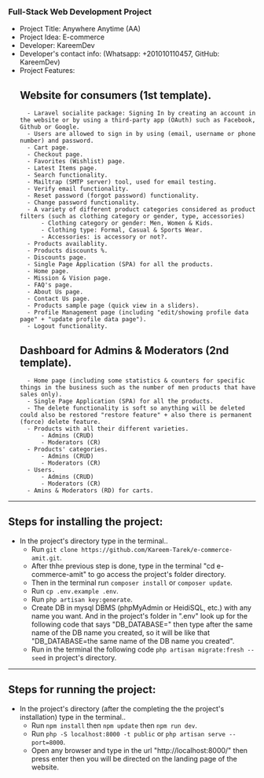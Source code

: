 ### Full-Stack Web Development Project

* Project Title: Anywhere Anytime (AA) 
* Project Idea: E-commerce
* Developer: KareemDev 
* Developer's contact info: (Whatsapp: +201010110457, GitHub: KareemDev)
* Project Features:
    ## Website for consumers (1st template).
        - Laravel socialite package: Signing In by creating an account in the website or by using a third-party app (OAuth) such as Facebook, Github or Google.
        - Users are allowed to sign in by using (email, username or phone number) and password.
        - Cart page.
        - Checkout page.
        - Favorites (Wishlist) page.
        - Latest Items page.
        - Search functionality.
        - Mailtrap (SMTP server) tool, used for email testing.
        - Verify email functionality.
        - Reset password (forgot password) functionality.
        - Change password functionality.
        - A variety of different product categories considered as product filters (such as clothing category or gender, type, accessories)
            - Clothing category or gender: Men, Women & Kids.
            - Clothing type: Formal, Casual & Sports Wear.
            - Accessories: is accessory or not?.
        - Products availablity.
        - Products discounts %.
        - Discounts page.
        - Single Page Application (SPA) for all the products.
        - Home page.
        - Mission & Vision page.
        - FAQ's page.
        - About Us page.
        - Contact Us page.
        - Products sample page (quick view in a sliders).
        - Profile Management page (including "edit/showing profile data page" + "update profile data page").
        - Logout functionality.
    ## Dashboard for Admins & Moderators (2nd template).
        - Home page (including some statistics & counters for specific things in the business such as the number of men products that have sales only).
        - Single Page Application (SPA) for all the products.
        - The delete functionality is soft so anything will be deleted could also be restored "restore feature" + also there is permanent (force) delete feature.
        - Products with all their different varieties.
            - Admins (CRUD)
            - Moderators (CR)
        - Products' categories.
            - Admins (CRUD)
            - Moderators (CR)
        - Users.
            - Admins (CRUD)
            - Moderators (CR)
        - Amins & Moderators (RD) for carts.
___________________________________________________________________________________________________________________________________________________
## Steps for installing the project:
- In the project's directory type in the terminal..
    - Run `git clone https://github.com/Kareem-Tarek/e-commerce-amit.git`.
    - After thhe previous step is done, type in the terminal "cd e-commerce-amit" to go access the project's folder directory.
    - Then in the terminal run `composer install` or `composer update`.
    - Run `cp .env.example .env`.
    - Run `php artisan key:generate`.
    - Create DB in mysql DBMS (phpMyAdmin or HeidiSQL, etc.) with any name you want. And in the project's folder in ".env" look up for the following code that says "DB_DATABASE=" then type after the same name of the DB name you created, so it will be like that "DB_DATABASE=the same name of the DB name you created".
    - Run in the terminal the following code `php artisan migrate:fresh --seed` in project's directory.
___________________________________________________________________________________________________________________________________________________
## Steps for running the project:
- In the project's directory (after the completing the the project's installation) type in the terminal..
    - Run `npm install` then `npm update` then `npm run dev`.
    - Run `php -S localhost:8000 -t public` or `php artisan serve --port=8000`.
    - Open any browser and type in the url "http://localhost:8000/" then press enter then you will be directed on the landing page of the website.
